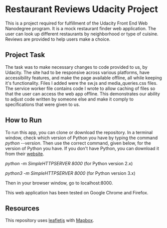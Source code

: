 # Restaurant Reviews Udacity Project

This is a project required for fulfillment of the Udacity Front End Web Nanodegree program. It is a mock restaurant finder web application. The user can look up different restaurants by neighborhood or type of cuisine. Reviews are provided to help users make a choice.

## Project Task

The task was to make necessary changes to code provided to us, by Udacity. The site had to be responsive across various platforms, have accessibility features, and make the page available offline, all while keeping it's functionality. Files I added were the sw.js and media_queries.css files. The service worker file contains code I wrote to allow caching of files so that the user can access the web app offline. This demonstrates our ability to adjust code written by someone else and make it comply to specifications that were given to us.

## How to Run

To run this app, you can clone or download the repository. In a terminal window, check which version of Python you have by typing the command _python --version_. Then use the correct command, given below, for the version of Python you have. If you don't have Python, you can download it from their [website](https://www.python.org).

 _python -m SimpleHTTPSERVER 8000_ (for Python version 2.x)

 _python3 -m SimpleHTTPSERVER 8000_ (for Python version 3.x)

 
Then in your browser window, go to localhost:8000.

This web application has been tested on Google Chrome and Firefox.

## Resources
This repository uses [leafletjs](https://leafletjs.com/) with [Mapbox](https://www.mapbox.com/). 
